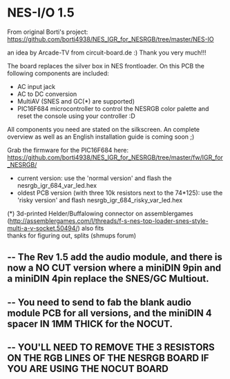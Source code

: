 NES-I/O 1.5
===========


From original Borti's project: https://github.com/borti4938/NES_IGR_for_NESRGB/tree/master/NES-IO

an idea by Arcade-TV from circuit-board.de :) Thank you very much!!!

The board replaces the silver box in NES frontloader. On this PCB the following components are included:

- AC input jack
- AC to DC conversion
- MultiAV (SNES and GC(*) are supported) 
- PIC16F684 microcontroller to control the NESRGB color palette and reset the console using your controller :D

All components you need are stated on the silkscreen. An complete overview as well as an English installation guide is coming soon ;)

Grab the firmware for the PIC16F684 here: https://github.com/borti4938/NES_IGR_for_NESRGB/tree/master/fw/IGR_for_NESRGB/
- current version: use the 'normal version' and flash the nesrgb_igr_684_var_led.hex
- oldest PCB version (with three 10k resistors next to the 74*125): use the 'risky version' and flash nesrgb_igr_684_risky_var_led.hex

(*) 3d-printed Helder/Buffalowing connector on assemblergames (http://assemblergames.com/l/threads/f-s-nes-top-loader-snes-style-multi-a-v-socket.50494/) also fits  
    thanks for figuring out, splits (shmups forum)



-- The Rev 1.5 add the audio module, and there is now a NO CUT version where a miniDIN 9pin and a miniDIN 4pin replace the SNES/GC Multiout.
--
-- You need to send to fab the blank audio module PCB for all versions, and the miniDIN 4 spacer IN 1MM THICK for the NOCUT.
--
-- YOU'LL NEED TO REMOVE THE 3 RESISTORS ON THE RGB LINES OF THE NESRGB BOARD IF YOU ARE USING THE NOCUT BOARD
--
